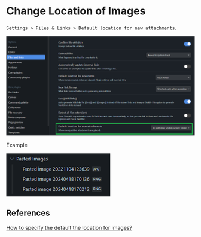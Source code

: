 # Change Location of Images

`Settings > Files & Links > Default location for new attachments`.

![Default image location](../images/default-image-location.png)

Example

![Pasted images](../images/pasted-images.png)

## References
[How to specify the default the location for images?](https://forum.obsidian.md/t/how-to-specify-the-default-the-location-for-images/32254)

